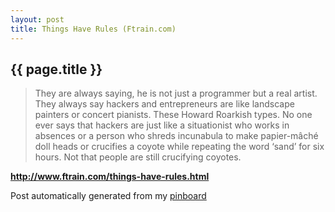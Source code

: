 ```yaml
---
layout: post
title: Things Have Rules (Ftrain.com)
---
```


## {{ page.title }}

> They are always saying, he is not just a programmer but a real artist. They always say hackers and entrepreneurs are like landscape painters or concert pianists. These Howard Roarkish types. No one ever says that hackers are just like a situationist who works in absences or a person who shreds incunabula to make papier-mâché doll heads or crucifies a coyote while repeating the word ‘sand’ for six hours. Not that people are still crucifying coyotes.  

<strong><a href='http://www.ftrain.com/things-have-rules.html'>http://www.ftrain.com/things-have-rules.html</a></strong>

Post automatically generated from my <a href="http://pinboard.in/u:ndfine">pinboard</a>
